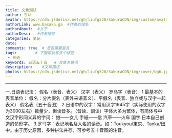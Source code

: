 ```yaml
---
title: 文章测试
author: ちい
avatar: https://cdn.jsdelivr.net/gh/liufg520/SakuraCDN/img/custom/avatar.jpg
authorLink: www.basaka.ga  #作者的域名
authorAbout:  #关于
authorDesc:   #作者描述
categories: 笔记
date: 
comments: true  # 是否需要留言
tags:        # 下面可以写多个标签
 - 日语
keywords: 日语五十音   # 文章关键词
description:    #文章描述
photos: https://cdn.jsdelivr.net/gh/liufg520/SakuraCDN/img/cover/bg6.jpg
---
```

---

一.日语表记法：
假名（表音、表义）
汉字（表义）
罗马字（表音）
1.最基本的表音单位：
假名：分片假名（表外来语音义）、平假名（表音、独立或与汉字一起表义）
假名表（五十音图）
2.日语中的汉字：常用汉字1945字（实际使用的汉字为3000左右）数量少，但读音多。（音读、训读）字体大多为繁体，有简体与中文汉字形同义异的字词：
娘——女儿          手紙——信         汽車——火车
国字:日本自己创造的仿形字。
3.罗马字：表记地名及人名的读音。如：Toukyou/東京、Tanka/田中。由于历史原因，多种拼法并存，可参考五十音图的注音。
